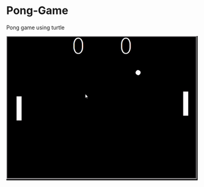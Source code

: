 # Pong-Game
Pong game using turtle

![](https://github.com/dionbalerr/Pong-Game/blob/main/demo.gif)
